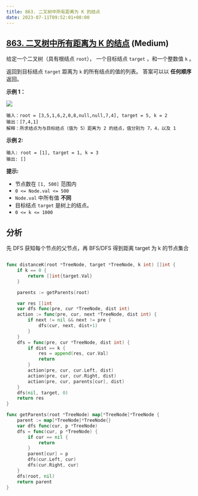 ```yaml
---
title: 863. 二叉树中所有距离为 K 的结点
date: 2023-07-11T09:52:01+08:00
---
```


## [863. 二叉树中所有距离为 K 的结点](https://leetcode.cn/problems/all-nodes-distance-k-in-binary-tree) (Medium)

给定一个二叉树（具有根结点 `root`）， 一个目标结点 `target` ，和一个整数值 `k` 。

返回到目标结点 `target` 距离为 `k` 的所有结点的值的列表。 答案可以以 **任何顺序** 返回。

**示例 1：**

![](https://s3-lc-upload.s3.amazonaws.com/uploads/2018/06/28/sketch0.png)

```
输入：root = [3,5,1,6,2,0,8,null,null,7,4], target = 5, k = 2
输出：[7,4,1]
解释：所求结点为与目标结点（值为 5）距离为 2 的结点，值分别为 7，4，以及 1

```

**示例 2:**

```
输入: root = [1], target = 1, k = 3
输出: []

```

**提示:**

- 节点数在 `[1, 500]` 范围内
- `0 <= Node.val <= 500`
- `Node.val` 中所有值 **不同**
- 目标结点 `target` 是树上的结点。
- `0 <= k <= 1000`

## 分析

先 DFS 获知每个节点的父节点，再 BFS/DFS 得到距离 target 为 k 的节点集合

```go

func distanceK(root *TreeNode, target *TreeNode, k int) []int {
	if k == 0 {
		return []int{target.Val}
	}

	parents := getParents(root)

	var res []int
	var dfs func(pre, cur *TreeNode, dist int)
	action := func(pre, cur, next *TreeNode, dist int) {
		if next != nil && next != pre {
			dfs(cur, next, dist+1)
		}
	}
	dfs = func(pre, cur *TreeNode, dist int) {
		if dist == k {
			res = append(res, cur.Val)
			return
		}
		action(pre, cur, cur.Left, dist)
		action(pre, cur, cur.Right, dist)
		action(pre, cur, parents[cur], dist)
	}
	dfs(nil, target, 0)
	return res
}

func getParents(root *TreeNode) map[*TreeNode]*TreeNode {
	parent := map[*TreeNode]*TreeNode{}
	var dfs func(cur, p *TreeNode)
	dfs = func(cur, p *TreeNode) {
		if cur == nil {
			return
		}
		parent[cur] = p
		dfs(cur.Left, cur)
		dfs(cur.Right, cur)
	}
	dfs(root, nil)
	return parent
}

```
